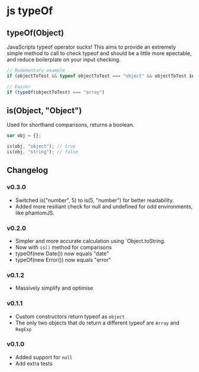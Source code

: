 # js typeOf

## typeOf(Object)

JavaScripts typeof operator sucks! This aims to provide an extremely simple method to call to check typeof and should be a little more epectable, and reduce boilerplate on your input checking. 

```js
// Rudementary example
if (objectToTest && typeof objectToTest === "object" && objectToTest instanceof Array)

// Easier
if (typeOf(objectToTest) === "array")
```

## is(Object, "Object")

Used for shorthand comparisons, returns a boolean.

```js
var obj = {};

is(obj, "object"); // true
is(obj, "string"); // false
```

## Changelog

### v0.3.0

* Switched is("number", 5) to is(5, "number") for better readability.
* Added more resiliant check for null and undefined for odd environments, like phantomJS.

### v0.2.0

* Simpler and more accurate calculation using `Object.toString.
* Now with `is()` method for comparisons
* typeOf(new Date()) now equals "date"
* typeOf(new Error()) now equals "error"

### v0.1.2

* Massively simplify and optimise

### v0.1.1

* Custom constructors return typeof as `object`
* The only two objects that do return a different typeof are `Array` and `RegExp`

### v0.1.0

* Added support for `null`
* Add extra tests
